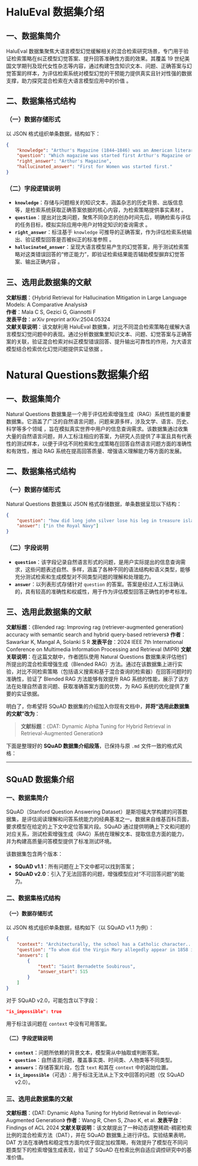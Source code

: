# HaluEval 数据集介绍
## 一、数据集简介
HaluEval 数据集聚焦大语言模型幻觉缓解相关的混合检索研究场景，专门用于验证检索策略在纠正模型幻觉答案、提升回答准确性方面的效果。其覆盖 19 世纪美国文学期刊及现代女性杂志等内容，通过构建包含知识文本、问题、正确答案与幻觉答案的样本，为评估检索系统对模型幻觉的干预能力提供真实且针对性强的数据支撑，助力探究混合检索在大语言模型应用中的价值 。

## 二、数据集格式结构
### （一）数据存储形式  
以 JSON 格式组织单条数据，结构如下：  
```json
{
    "knowledge": "Arthur's Magazine (1844–1846) was an American literary periodical published in Philadelphia in the 19th century.First for Women is a woman's magazine published by Bauer Media Group in the USA.", 
    "question": "Which magazine was started first Arthur's Magazine or First for Women?", 
    "right_answer": "Arthur's Magazine", 
    "hallucinated_answer": "First for Women was started first."
}
```  

### （二）字段逻辑说明  
- **`knowledge`**：存储与问题相关的知识文本，涵盖杂志的历史背景、出版信息等，是检索系统获取正确答案依据的核心内容，为检索策略提供事实素材 。  
- **`question`**：提出对比类问题，聚焦不同杂志的创办时间先后，明确检索与评估的任务目标，模拟实际应用中用户对特定知识的查询需求 。  
- **`right_answer`**：标注基于 `knowledge` 可推导的正确答案，作为评估检索系统输出、验证模型回答是否被纠正的标准参照 。  
- **`hallucinated_answer`**：呈现大语言模型易产生的幻觉答案，用于测试检索策略对这类错误回答的“修正能力”，即验证检索结果能否辅助模型摒弃幻觉答案、输出正确内容 。  


## 三、选用此数据集的文献  
**文献标题**：《Hybrid Retrieval for Hallucination Mitigation in Large Language Models: A Comparative Analysis》  
**作者**：Mala C S, Gezici G, Giannotti F  
**发表平台**：arXiv preprint arXiv:2504.05324  
**文献关联说明**：该文献利用 HaluEval 数据集，对比不同混合检索策略在缓解大语言模型幻觉问题中的表现。通过分析数据集里知识文本、问题、幻觉答案与正确答案的关联，验证混合检索对纠正模型错误回答、提升输出可靠性的作用，为大语言模型结合检索优化幻觉问题提供实证依据 。 

# Natural Questions数据集介绍
## 一、数据集简介
Natural Questions 数据集是一个用于评估检索增强生成（RAG）系统性能的重要数据集。它涵盖了广泛的自然语言问题，问题来源多样，涉及文学、语言、历史、科学等多个领域 ，旨在模拟真实世界中用户的信息查询需求。该数据集通过收集大量的自然语言问题，并人工标注相应的答案，为研究人员提供了丰富且具有代表性的测试样本，以便于评估不同检索和生成策略在回答自然语言问题方面的准确性和有效性，推动 RAG 系统在提高回答质量、增强语义理解能力等方面的发展。

## 二、数据集格式结构
### （一）数据存储形式
Natural Questions 数据集以 JSON 格式存储数据，单条数据呈现以下结构：
```json
{
    "question": "how did long john silver lose his leg in treasure island", 
    "answer": ["in the Royal Navy"]
}
```

### （二）字段说明
- **`question`**：该字段记录自然语言形式的问题，是用户实际提出的信息查询需求，这些问题表述自然、多样，涵盖了各种不同的语法结构和语义类型，能够充分测试检索和生成模型对不同类型问题的理解和处理能力。
- **`answer`**：以列表形式存储针对 `question` 的答案。答案是经过人工标注确认的，具有较高的准确性和权威性，用于作为评估模型回答正确性的参考标准。

## 三、选用此数据集的文献
**文献标题**：《Blended rag: Improving rag (retriever-augmented generation) accuracy with semantic search and hybrid query-based retrievers》
**作者**：Sawarkar K, Mangal A, Solanki S R
**发表平台**：2024 IEEE 7th International Conference on Multimedia Information Processing and Retrieval (MIPR)
**文献关联说明**：在这篇文献中，作者团队使用 Natural Questions 数据集来评估他们所提出的混合检索增强生成（Blended RAG）方法。通过在该数据集上进行实验，对比不同检索策略（包括语义搜索和基于混合查询的检索器）在回答问题时的准确性，验证了 Blended RAG 方法能够有效提升 RAG 系统的性能，展示了该方法在处理自然语言问题、获取准确答案方面的优势，为 RAG 系统的优化提供了重要的实证依据。 

明白了，你希望将 SQuAD 数据集的介绍加入你现有文档中，**并将“选用此数据集的文献”改为**：

> **文献标题**：《DAT: Dynamic Alpha Tuning for Hybrid Retrieval in Retrieval-Augmented Generation》

下面是整理好的 **SQuAD 数据集介绍段落**，已保持与原 `.md` 文件一致的格式风格：

---

## SQuAD 数据集介绍

### 一、数据集简介

SQuAD（Stanford Question Answering Dataset）是斯坦福大学构建的问答数据集，是评估阅读理解和问答系统能力的经典基准之一。数据来自维基百科页面，要求模型在给定的上下文中定位答案片段。SQuAD 通过提供明确上下文和问题的对应关系，测试检索增强生成（RAG）系统在理解文本、提取信息方面的能力，并为构建高质量问答模型提供了标准测试环境。

该数据集包含两个版本：

* **SQuAD v1.1**：所有问题在上下文中都可以找到答案；
* **SQuAD v2.0**：引入了无法回答的问题，增强模型应对“不可回答问题”的能力。

### 二、数据集格式结构

#### （一）数据存储形式

以 JSON 格式组织单条数据，结构如下（以 SQuAD v1.1 为例）：

```json
{
    "context": "Architecturally, the school has a Catholic character...",
    "question": "To whom did the Virgin Mary allegedly appear in 1858 in Lourdes France?",
    "answers": [
        {
            "text": "Saint Bernadette Soubirous",
            "answer_start": 515
        }
    ]
}
```

对于 SQuAD v2.0，可能包含以下字段：

```json
"is_impossible": true
```

用于标注该问题在 `context` 中没有可用答案。

#### （二）字段逻辑说明

* **`context`**：问题所依赖的背景文本，模型需从中抽取或判断答案。
* **`question`**：自然语言问题，覆盖事实类、时间类、人物类等不同类型。
* **`answers`**：存储答案片段，包含 `text` 和其在 `context` 中的起始位置。
* **`is_impossible`**（可选）：用于标注无法从上下文中回答的问题（仅 SQuAD v2.0）。

### 三、选用此数据集的文献

**文献标题**：《DAT: Dynamic Alpha Tuning for Hybrid Retrieval in Retrieval-Augmented Generation》
**作者**：Wang R, Chen S, Zhao K, et al.
**发表平台**：Findings of ACL 2024
**文献关联说明**：该文献提出了一种动态调整稀疏-稠密检索比例的混合检索方法（DAT），并在 SQuAD 数据集上进行评估。实验结果表明，DAT 方法在准确性和稳定性方面均优于固定加权策略，有效提升了模型在不同问题类型下的检索增强生成表现，验证了 SQuAD 在检索比例自适应调控研究中的基准价值。


